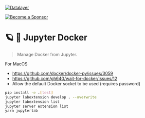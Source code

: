 [![Datalayer](https://assets.datalayer.tech/datalayer-25.svg)](https://datalayer.io)

[![Become a Sponsor](https://img.shields.io/static/v1?label=Become%20a%20Sponsor&message=%E2%9D%A4&logo=GitHub&style=flat&color=1ABC9C)](https://github.com/sponsors/datalayer)

# 🪐 🐳 Jupyter Docker

> Manage Docker from Jupyter.

For MacOS

- https://github.com/docker/docker-py/issues/3059
- https://github.com/gh640/wait-for-docker/issues/12
- Allow the default Docker socket to be used (requires password)

```bash
pip install -e .[test]
jupyter labextension develop . --overwrite
jupyter labextension list
jupyter server extension list
yarn jupyterlab
```
